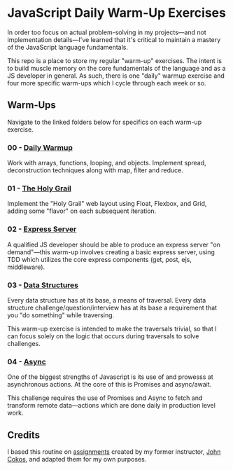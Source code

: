 <!-- relative -->
[daily]: warmup-daily/
[holy grail]: warmup-01/
[express]: warmup-02/
[dsa]: warmup-03/
[async]: warmup-04/

<!-- credits -->
[original]: https://github.com/codefellows/seattle-javascript-401d29/tree/master/curriculum/warm-ups
[john's github]: https://github.com/johncokos

# JavaScript Daily Warm-Up Exercises

In order too focus on actual problem-solving in my projects—and not implementation details—I've learned that it's critical to maintain a mastery of the JavaScript language fundamentals.

This repo is a place to store my regular "warm-up" exercises. The intent is to build muscle memory on the core fundamentals of the language and as a JS developer in general. As such, there is one "daily" warmup exercise and four more specific warm-ups which I cycle through each week or so.

## Warm-Ups

Navigate to the linked folders below for specifics on each warm-up exercise.

### 00 - [Daily Warmup][daily]

Work with arrays, functions, looping, and objects. Implement spread, deconstruction techniques along with map, filter and reduce.

### 01 - [The Holy Grail][holy grail]

Implement the "Holy Grail" web layout using Float, Flexbox, and Grid, adding some "flavor" on each subsequent iteration.

### 02 - [Express Server][express]

A qualified JS developer should be able to produce an express server "on demand"—this warm-up involves creating a basic express server, using TDD which utilizes the core express components (get, post, ejs, middleware).

### 03 - [Data Structures][dsa]

Every data structure has at its base, a means of traversal. Every data structure challenge/question/interview has at its base a requirement that you "do something" while traversing.

This warm-up exercise is intended to make the traversals trivial, so that I can focus solely on the logic that occurs during traversals to solve challenges.

### 04 - [Async][async]

One of the biggest strengths of Javascript is its use of and prowesss at asynchronous actions. At the core of this is Promises and async/await.

This challenge requires the use of Promises and Async to fetch and transform remote data—actions which are done daily in production level work.

## Credits

I based this routine on [assignments][original] created by my former instructor, [John Cokos][john's github], and adapted them for my own purposes.

